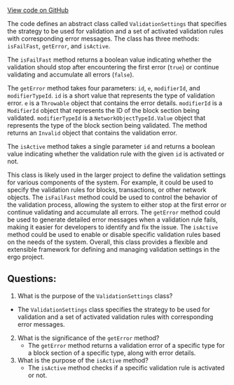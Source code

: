 [View code on GitHub](https://github.com/ergoplatform/ergo/src/main/scala/scorex/core/validation/ValidationSettings.scala)

The code defines an abstract class called `ValidationSettings` that specifies the strategy to be used for validation and a set of activated validation rules with corresponding error messages. The class has three methods: `isFailFast`, `getError`, and `isActive`.

The `isFailFast` method returns a boolean value indicating whether the validation should stop after encountering the first error (`true`) or continue validating and accumulate all errors (`false`).

The `getError` method takes four parameters: `id`, `e`, `modifierId`, and `modifierTypeId`. `id` is a short value that represents the type of validation error. `e` is a `Throwable` object that contains the error details. `modifierId` is a `ModifierId` object that represents the ID of the block section being validated. `modifierTypeId` is a `NetworkObjectTypeId.Value` object that represents the type of the block section being validated. The method returns an `Invalid` object that contains the validation error.

The `isActive` method takes a single parameter `id` and returns a boolean value indicating whether the validation rule with the given `id` is activated or not.

This class is likely used in the larger project to define the validation settings for various components of the system. For example, it could be used to specify the validation rules for blocks, transactions, or other network objects. The `isFailFast` method could be used to control the behavior of the validation process, allowing the system to either stop at the first error or continue validating and accumulate all errors. The `getError` method could be used to generate detailed error messages when a validation rule fails, making it easier for developers to identify and fix the issue. The `isActive` method could be used to enable or disable specific validation rules based on the needs of the system. Overall, this class provides a flexible and extensible framework for defining and managing validation settings in the ergo project.
## Questions: 
 1. What is the purpose of the `ValidationSettings` class?
   - The `ValidationSettings` class specifies the strategy to be used for validation and a set of activated validation rules with corresponding error messages.
2. What is the significance of the `getError` method?
   - The `getError` method returns a validation error of a specific type for a block section of a specific type, along with error details.
3. What is the purpose of the `isActive` method?
   - The `isActive` method checks if a specific validation rule is activated or not.